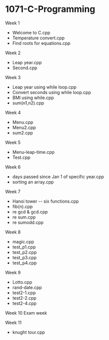 # 1071-C-Programming

Week 1
* Welcome to C.cpp
* Temperature convert.cpp
* Find roots for equations.cpp

Week 2
* Leap year.cpp
* Second.cpp

Week 3
* Leap year using while loop.cpp
* Convert seconds using while loop.cpp
* BMI using while.cpp
* sum(n1,n2).cpp

Week 4
* Menu.cpp
* Menu2.cpp
* sum2.cpp

Week 5
* Menu-leap-time.cpp
* Test.cpp

Week 6
* days passed since Jan 1 of specific year.cpp
* sorting an array.cpp

Week 7
* Hanoi tower -- six functions.cpp
* fib(n).cpp
* re gcd & gcd.cpp
* re sum.cpp
* re sumodd.cpp

Week 8
* magic.cpp
* test_p1.cpp
* test_p2.cpp
* test_p3.cpp
* test_p4.cpp

Week 9
* Lotto.cpp
* rand-date.cpp
* test2-1.cpp
* test2-2.cpp
* test2-4.cpp

Week 10
Exam week

Week 11
* knught tour.cpp
